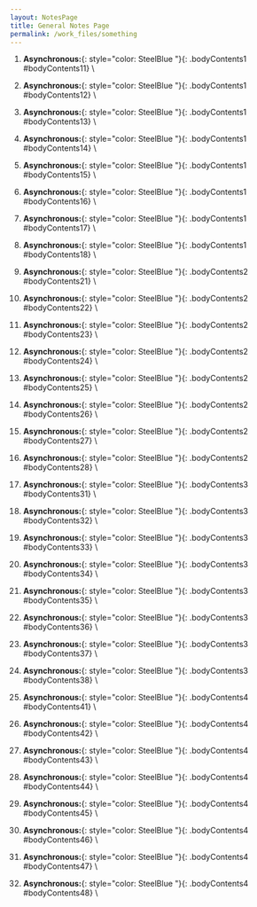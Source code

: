 ```yaml
---
layout: NotesPage
title: General Notes Page
permalink: /work_files/something
---
```


1. **Asynchronous:**{: style="color: SteelBlue  "}{: .bodyContents1 #bodyContents11} \\

2. **Asynchronous:**{: style="color: SteelBlue  "}{: .bodyContents1 #bodyContents12} \\

3. **Asynchronous:**{: style="color: SteelBlue  "}{: .bodyContents1 #bodyContents13} \\

4. **Asynchronous:**{: style="color: SteelBlue  "}{: .bodyContents1 #bodyContents14} \\

5. **Asynchronous:**{: style="color: SteelBlue  "}{: .bodyContents1 #bodyContents15} \\

6. **Asynchronous:**{: style="color: SteelBlue  "}{: .bodyContents1 #bodyContents16} \\

7. **Asynchronous:**{: style="color: SteelBlue  "}{: .bodyContents1 #bodyContents17} \\

8. **Asynchronous:**{: style="color: SteelBlue  "}{: .bodyContents1 #bodyContents18} \\


1. **Asynchronous:**{: style="color: SteelBlue  "}{: .bodyContents2 #bodyContents21} \\

2. **Asynchronous:**{: style="color: SteelBlue  "}{: .bodyContents2 #bodyContents22} \\

3. **Asynchronous:**{: style="color: SteelBlue  "}{: .bodyContents2 #bodyContents23} \\

4. **Asynchronous:**{: style="color: SteelBlue  "}{: .bodyContents2 #bodyContents24} \\

5. **Asynchronous:**{: style="color: SteelBlue  "}{: .bodyContents2 #bodyContents25} \\

6. **Asynchronous:**{: style="color: SteelBlue  "}{: .bodyContents2 #bodyContents26} \\

7. **Asynchronous:**{: style="color: SteelBlue  "}{: .bodyContents2 #bodyContents27} \\

8. **Asynchronous:**{: style="color: SteelBlue  "}{: .bodyContents2 #bodyContents28} \\


1. **Asynchronous:**{: style="color: SteelBlue  "}{: .bodyContents3 #bodyContents31} \\

2. **Asynchronous:**{: style="color: SteelBlue  "}{: .bodyContents3 #bodyContents32} \\

3. **Asynchronous:**{: style="color: SteelBlue  "}{: .bodyContents3 #bodyContents33} \\

4. **Asynchronous:**{: style="color: SteelBlue  "}{: .bodyContents3 #bodyContents34} \\

5. **Asynchronous:**{: style="color: SteelBlue  "}{: .bodyContents3 #bodyContents35} \\

6. **Asynchronous:**{: style="color: SteelBlue  "}{: .bodyContents3 #bodyContents36} \\

7. **Asynchronous:**{: style="color: SteelBlue  "}{: .bodyContents3 #bodyContents37} \\

8. **Asynchronous:**{: style="color: SteelBlue  "}{: .bodyContents3 #bodyContents38} \\


1. **Asynchronous:**{: style="color: SteelBlue  "}{: .bodyContents4 #bodyContents41} \\

2. **Asynchronous:**{: style="color: SteelBlue  "}{: .bodyContents4 #bodyContents42} \\

3. **Asynchronous:**{: style="color: SteelBlue  "}{: .bodyContents4 #bodyContents43} \\

4. **Asynchronous:**{: style="color: SteelBlue  "}{: .bodyContents4 #bodyContents44} \\

5. **Asynchronous:**{: style="color: SteelBlue  "}{: .bodyContents4 #bodyContents45} \\

6. **Asynchronous:**{: style="color: SteelBlue  "}{: .bodyContents4 #bodyContents46} \\

7. **Asynchronous:**{: style="color: SteelBlue  "}{: .bodyContents4 #bodyContents47} \\

8. **Asynchronous:**{: style="color: SteelBlue  "}{: .bodyContents4 #bodyContents48} \\